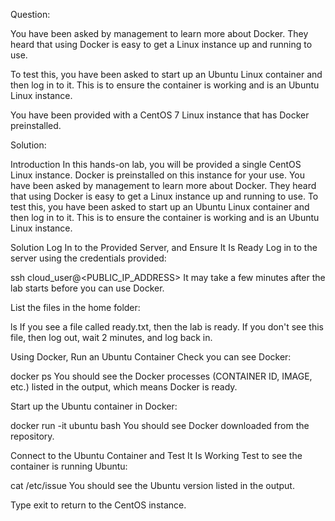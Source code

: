 Question:

You have been asked by management to learn more about Docker. They heard that using Docker is easy to get a Linux instance up and running to use.

To test this, you have been asked to start up an Ubuntu Linux container and then log in to it. This is to ensure the container is working and is an Ubuntu Linux instance.

You have been provided with a CentOS 7 Linux instance that has Docker preinstalled.

Solution:

Introduction
In this hands-on lab, you will be provided a single CentOS Linux instance. Docker is preinstalled on this instance for your use. You have been asked by management to learn more about Docker. They heard that using Docker is easy to get a Linux instance up and running to use. To test this, you have been asked to start up an Ubuntu Linux container and then log in to it. This is to ensure the container is working and is an Ubuntu Linux instance.

Solution
Log In to the Provided Server, and Ensure It Is Ready
Log in to the server using the credentials provided:

ssh cloud_user@<PUBLIC_IP_ADDRESS>
It may take a few minutes after the lab starts before you can use Docker.

List the files in the home folder:

ls
If you see a file called ready.txt, then the lab is ready. If you don't see this file, then log out, wait 2 minutes, and log back in.

Using Docker, Run an Ubuntu Container
Check you can see Docker:

docker ps
You should see the Docker processes (CONTAINER ID, IMAGE, etc.) listed in the output, which means Docker is ready.

Start up the Ubuntu container in Docker:

docker run -it ubuntu bash
You should see Docker downloaded from the repository.

Connect to the Ubuntu Container and Test It Is Working
Test to see the container is running Ubuntu:

cat /etc/issue
You should see the Ubuntu version listed in the output.

Type exit to return to the CentOS instance.